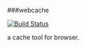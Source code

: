 ###webcache

[![Build Status](https://travis-ci.org/ngot/webcache.png?branch=master)](https://travis-ci.org/ngot/webcache)

a cache tool for browser.